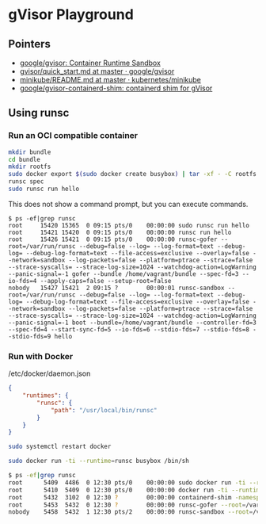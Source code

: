 # gVisor Playground

## Pointers

- [google/gvisor: Container Runtime Sandbox](https://github.com/google/gvisor)
- [gvisor/quick_start.md at master · google/gvisor](https://github.com/google/gvisor/blob/master/docs/user_guide/quick_start.md)
- [minikube/README.md at master · kubernetes/minikube](https://github.com/kubernetes/minikube/blob/master/deploy/addons/gvisor/README.md)
- [google/gvisor-containerd-shim: containerd shim for gVisor](https://github.com/google/gvisor-containerd-shim)

## Using runsc

### Run an OCI compatible container

```sh
mkdir bundle
cd bundle
mkdir rootfs
sudo docker export $(sudo docker create busybox) | tar -xf - -C rootfs
runsc spec
sudo runsc run hello
```

This does not show a command prompt, but you can execute commands.


```
$ ps -ef|grep runsc
root     15420 15365  0 09:15 pts/0    00:00:00 sudo runsc run hello
root     15421 15420  0 09:15 pts/0    00:00:00 runsc run hello
root     15426 15421  0 09:15 pts/0    00:00:00 runsc-gofer --root=/var/run/runsc --debug=false --log= --log-format=text --debug-log= --debug-log-format=text --file-access=exclusive --overlay=false --network=sandbox --log-packets=false --platform=ptrace --strace=false --strace-syscalls= --strace-log-size=1024 --watchdog-action=LogWarning --panic-signal=-1 gofer --bundle /home/vagrant/bundle --spec-fd=3 --io-fds=4 --apply-caps=false --setup-root=false
nobody   15427 15421  2 09:15 ?        00:00:01 runsc-sandbox --root=/var/run/runsc --debug=false --log= --log-format=text --debug-log= --debug-log-format=text --file-access=exclusive --overlay=false --network=sandbox --log-packets=false --platform=ptrace --strace=false --strace-syscalls= --strace-log-size=1024 --watchdog-action=LogWarning --panic-signal=-1 boot --bundle=/home/vagrant/bundle --controller-fd=3 --spec-fd=4 --start-sync-fd=5 --io-fds=6 --stdio-fds=7 --stdio-fds=8 --stdio-fds=9 hello
```

### Run with Docker

/etc/docker/daemon.json

```json
{
    "runtimes": {
        "runsc": {
            "path": "/usr/local/bin/runsc"
        }
    }
}
```

```sh
sudo systemctl restart docker
```

```sh
sudo docker run -ti --runtime=runsc busybox /bin/sh
```

```sh
$ ps -ef|grep runsc
root      5409  4486  0 12:30 pts/0    00:00:00 sudo docker run -ti --runtime=runsc busybox /bin/sh
root      5410  5409  0 12:30 pts/0    00:00:00 docker run -ti --runtime=runsc busybox /bin/sh
root      5432  3102  0 12:30 ?        00:00:00 containerd-shim -namespace moby -workdir /var/lib/containerd/io.containerd.runtime.v1.linux/moby/01adddacabeff4db8e095bc90e5ec6b3593368f304604358976fa2e741be598c -address /run/containerd/containerd.sock -containerd-binary /usr/bin/containerd -runtime-root /var/run/docker/runtime-runsc
root      5453  5432  0 12:30 ?        00:00:00 runsc-gofer --root=/var/run/docker/runtime-runsc/moby --debug=false --log=/run/containerd/io.containerd.runtime.v1.linux/moby/01adddacabeff4db8e095bc90e5ec6b3593368f304604358976fa2e741be598c/log.json --log-format=json --debug-log= --debug-log-format=text --file-access=exclusive --overlay=false --network=sandbox --log-packets=false --platform=ptrace --strace=false --strace-syscalls= --strace-log-size=1024 --watchdog-action=LogWarning --panic-signal=-1 --log-fd=3 gofer --bundle /run/containerd/io.containerd.runtime.v1.linux/moby/01adddacabeff4db8e095bc90e5ec6b3593368f304604358976fa2e741be598c --spec-fd=4 --io-fds=5 --io-fds=6 --io-fds=7 --io-fds=8 --apply-caps=false --setup-root=false
nobody    5458  5432  1 12:30 pts/2    00:00:00 runsc-sandbox --root=/var/run/docker/runtime-runsc/moby --debug=false --log=/run/containerd/io.containerd.runtime.v1.linux/moby/01adddacabeff4db8e095bc90e5ec6b3593368f304604358976fa2e741be598c/log.json --log-format=json --debug-log= --debug-log-format=text --file-access=exclusive --overlay=false --network=sandbox --log-packets=false --platform=ptrace --strace=false --strace-syscalls= --strace-log-size=1024 --watchdog-action=LogWarning --panic-signal=-1 --log-fd=3 boot --bundle=/run/containerd/io.containerd.runtime.v1.linux/moby/01adddacabeff4db8e095bc90e5ec6b3593368f304604358976fa2e741be598c --controller-fd=4 --spec-fd=5 --start-sync-fd=6 --io-fds=7 --io-fds=8 --io-fds=9 --io-fds=10 --console=true --stdio-fds=11 --stdio-fds=12 --stdio-fds=13 --cpu-num 2 01adddacabeff4db8e095bc90e5ec6b3593368f304604358976fa2e741be598c
```
